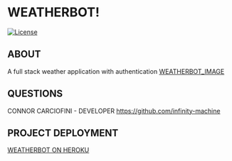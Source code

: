 # WEATHERBOT!
[![License](https://img.shields.io/badge/License-Apache_2.0-yellowgreen.svg)](https://opensource.org/licenses/Apache-2.0)
 
## ABOUT
A full stack weather application with authentication
[WEATHERBOT_IMAGE](./img/screenshot.png)

## QUESTIONS
CONNOR CARCIOFINI - DEVELOPER
https://github.com/infinity-machine

## PROJECT DEPLOYMENT
[WEATHERBOT ON HEROKU](https://cjc-weatherapp.herokuapp.com/)
